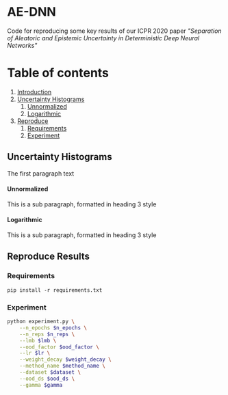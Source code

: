 # AE-DNN
Code for reproducing some key results of our ICPR 2020 paper *"Separation of Aleatoric and Epistemic Uncertainty in Deterministic Deep Neural Networks"*

# Table of contents
1. [Introduction](#introduction)
2. [Uncertainty Histograms](#unc_hist)
    1. [Unnormalized](#unnormalized)
    1. [Logarithmic](#logarithmic)
3. [Reproduce](#paragraph2)
    1. [Requirements](#requirements)
    2. [Experiment](#experiment)


## Uncertainty Histograms<a name="unc_hist"></a>
The first paragraph text

#### Unnormalized <a name="unnormalized"></a>
This is a sub paragraph, formatted in heading 3 style

#### Logarithmic <a name="logarithmic"></a>
This is a sub paragraph, formatted in heading 3 style

## Reproduce Results<a name="paragraph2"></a>
### Requirements <a name="requirements"></a>
```
pip install -r requirements.txt
```

### Experiment <a name="Experiment"></a>
```bash
python experiment.py \
    --n_epochs $n_epochs \
    --n_reps $n_reps \
    --lmb $lmb \
    --ood_factor $ood_factor \
    --lr $lr \
    --weight_decay $weight_decay \
    --method_name $method_name \
    --dataset $dataset \
    --ood_ds $ood_ds \
    --gamma $gamma
```
